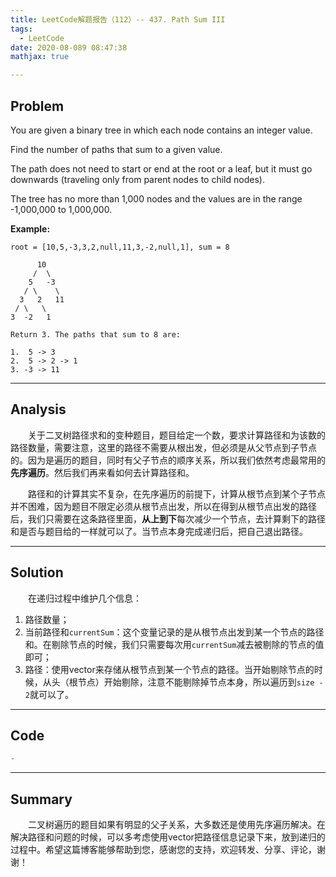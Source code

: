 ```yaml
---
title: LeetCode解题报告（112）-- 437. Path Sum III
tags:
  - LeetCode
date: 2020-08-089 08:47:38
mathjax: true

---
```


## Problem

You are given a binary tree in which each node contains an integer value.

Find the number of paths that sum to a given value.

The path does not need to start or end at the root or a leaf, but it must go downwards (traveling only from parent nodes to child nodes).

The tree has no more than 1,000 nodes and the values are in the range -1,000,000 to 1,000,000.

<!-- more -->

**Example:**

```
root = [10,5,-3,3,2,null,11,3,-2,null,1], sum = 8

      10
     /  \
    5   -3
   / \    \
  3   2   11
 / \   \
3  -2   1

Return 3. The paths that sum to 8 are:

1.  5 -> 3
2.  5 -> 2 -> 1
3. -3 -> 11
```

------

## Analysis

&emsp;&emsp;关于二叉树路径求和的变种题目，题目给定一个数，要求计算路径和为该数的路径数量，需要注意，这里的路径不需要从根出发，但必须是从父节点到子节点的。因为是遍历的题目，同时有父子节点的顺序关系，所以我们依然考虑最常用的**先序遍历**。然后我们再来看如何去计算路径和。

&emsp;&emsp;路径和的计算其实不复杂，在先序遍历的前提下，计算从根节点到某个子节点并不困难，因为题目不限定必须从根节点出发，所以在得到从根节点出发的路径后，我们只需要在这条路径里面，**从上到下**每次减少一个节点，去计算剩下的路径和是否与题目给的一样就可以了。当节点本身完成递归后，把自己退出路径。

------

## Solution

&emsp;&emsp;在递归过程中维护几个信息：

1. 路径数量；
2. 当前路径和`currentSum`：这个变量记录的是从根节点出发到某一个节点的路径和。在剔除节点的时候，我们只需要每次用`currentSum`减去被剔除的节点的值即可；
3. 路径：使用vector来存储从根节点到某一个节点的路径。当开始剔除节点的时候，从头（根节点）开始剔除，注意不能剔除掉节点本身，所以遍历到`size - 2`就可以了。

------

## Code

```c++
-
```

------

## Summary

&emsp;&emsp;二叉树遍历的题目如果有明显的父子关系，大多数还是使用先序遍历解决。在解决路径和问题的时候，可以多考虑使用vector把路径信息记录下来，放到递归的过程中。希望这篇博客能够帮助到您，感谢您的支持，欢迎转发、分享、评论，谢谢！
